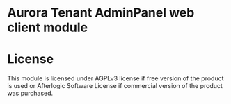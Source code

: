 # Aurora Tenant AdminPanel web client module

# License
This module is licensed under AGPLv3 license if free version of the product is used or Afterlogic Software License if commercial version of the product was purchased.
